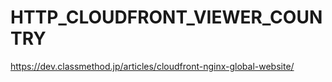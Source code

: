 # HTTP_CLOUDFRONT_VIEWER_COUNTRY

https://dev.classmethod.jp/articles/cloudfront-nginx-global-website/
